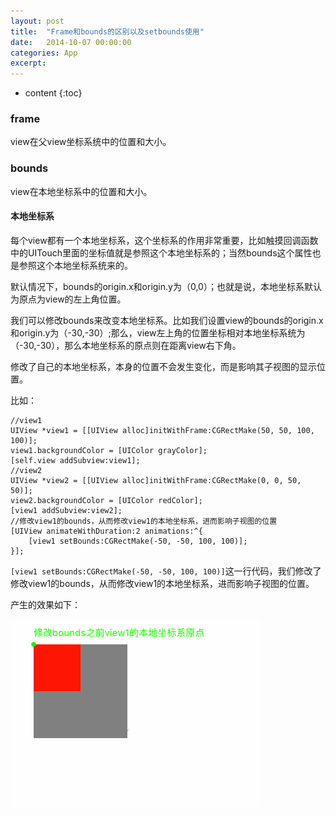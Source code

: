 ```yaml
---
layout: post
title:  "Frame和bounds的区别以及setbounds使用"
date:   2014-10-07 00:00:00
categories: App
excerpt: 
---
```


* content
{:toc}


### frame

view在父view坐标系统中的位置和大小。

### bounds

view在本地坐标系中的位置和大小。

#### 本地坐标系

每个view都有一个本地坐标系，这个坐标系的作用非常重要，比如触摸回调函数中的UITouch里面的坐标值就是参照这个本地坐标系的；当然bounds这个属性也是参照这个本地坐标系统来的。

默认情况下，bounds的origin.x和origin.y为（0,0）；也就是说，本地坐标系默认为原点为view的左上角位置。

我们可以修改bounds来改变本地坐标系。比如我们设置view的bounds的origin.x和origin.y为（-30,-30）;那么，view左上角的位置坐标相对本地坐标系统为（-30,-30），那么本地坐标系的原点则在距离view右下角。

修改了自己的本地坐标系，本身的位置不会发生变化，而是影响其子视图的显示位置。

比如：

````
//view1
UIView *view1 = [[UIView alloc]initWithFrame:CGRectMake(50, 50, 100, 100)];
view1.backgroundColor = [UIColor grayColor];
[self.view addSubview:view1];
//view2
UIView *view2 = [[UIView alloc]initWithFrame:CGRectMake(0, 0, 50, 50)];
view2.backgroundColor = [UIColor redColor];
[view1 addSubview:view2];
//修改view1的bounds，从而修改view1的本地坐标系，进而影响子视图的位置
[UIView animateWithDuration:2 animations:^{
    [view1 setBounds:CGRectMake(-50, -50, 100, 100)];
}];
````

`[view1 setBounds:CGRectMake(-50, -50, 100, 100)]`这一行代码，我们修改了修改view1的bounds，从而修改view1的本地坐标系，进而影响子视图的位置。

产生的效果如下：

![hah](/image/frame_bounds/bounds.gif)